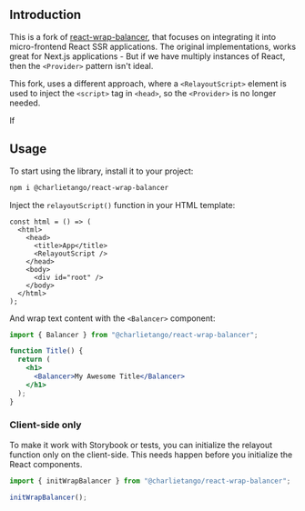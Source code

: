 ## Introduction

This is a fork of [react-wrap-balancer](https://github.com/shuding/react-wrap-balancer), that focuses on integrating it into micro-frontend React SSR applications.
The original implementations, works great for Next.js applications - But if we have multiply instances of React, then the `<Provider>` pattern isn't ideal.

This fork, uses a different approach, where a `<RelayoutScript>` element is used to inject the `<script>` tag in `<head>`, so the `<Provider>` is no longer needed.

If

## Usage

To start using the library, install it to your project:

```bash
npm i @charlietango/react-wrap-balancer
```

Inject the `relayoutScript()` function in your HTML template:

```tsx
const html = () => (
  <html>
    <head>
      <title>App</title>
      <RelayoutScript />
    </head>
    <body>
      <div id="root" />
    </body>
  </html>
);
```

And wrap text content with the `<Balancer>` component:

```jsx
import { Balancer } from "@charlietango/react-wrap-balancer";

function Title() {
  return (
    <h1>
      <Balancer>My Awesome Title</Balancer>
    </h1>
  );
}
```

### Client-side only

To make it work with Storybook or tests, you can initialize the relayout function
only on the client-side. This needs happen before you initialize the React components.

```jsx
import { initWrapBalancer } from "@charlietango/react-wrap-balancer";

initWrapBalancer();
```
